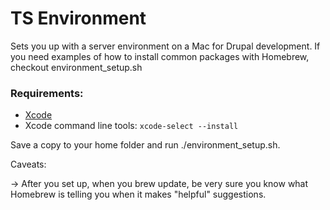 TS Environment
====================

Sets you up with a server environment on a Mac for Drupal development. If you need examples of how to install common packages with Homebrew, checkout environment_setup.sh

### Requirements:

 - [Xcode](https://itunes.apple.com/us/app/xcode/id497799835?ls=1&mt=12)
 - Xcode command line tools: `xcode-select --install`

Save a copy to your home folder and run ./environment_setup.sh.


Caveats:

-> After you set up, when you brew update, be very sure you know what Homebrew is telling you when it makes "helpful" suggestions.

